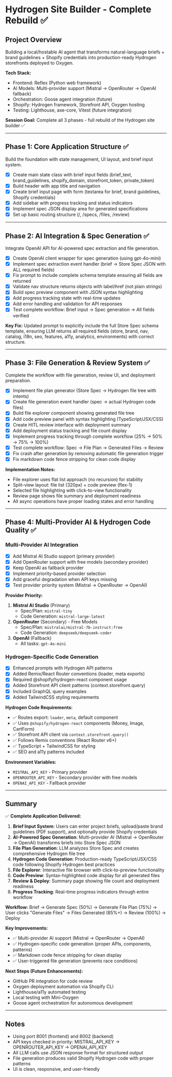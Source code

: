 # Hydrogen Site Builder - Complete Rebuild ✅

## Project Overview
Building a local/hostable AI agent that transforms natural-language briefs + brand guidelines + Shopify credentials into production-ready Hydrogen storefronts deployed to Oxygen.

**Tech Stack:**
- Frontend: Reflex (Python web framework)
- AI Models: Multi-provider support (Mistral → OpenRouter → OpenAI fallback)
- Orchestration: Goose agent integration (future)
- Shopify: Hydrogen framework, Storefront API, Oxygen hosting
- Testing: Lighthouse, axe-core, Vitest (future integration)

**Session Goal:** Complete all 3 phases - full rebuild of the Hydrogen site builder ✅

---

## Phase 1: Core Application Structure ✅
Build the foundation with state management, UI layout, and brief input system.

- [x] Create main state class with brief input fields (brief_text, brand_guidelines, shopify_domain, storefront_token, private_token)
- [x] Build header with app title and navigation
- [x] Create brief input page with form (textarea for brief, brand guidelines, Shopify credentials)
- [x] Add sidebar with progress tracking and status indicators
- [x] Implement spec JSON display area for generated specifications
- [x] Set up basic routing structure (/, /specs, /files, /review)

---

## Phase 2: AI Integration & Spec Generation ✅
Integrate OpenAI API for AI-powered spec extraction and file generation.

- [x] Create OpenAI client wrapper for spec generation (using gpt-4o-mini)
- [x] Implement spec extraction event handler (brief → Store Spec JSON with ALL required fields)
- [x] Fix prompt to include complete schema template ensuring all fields are returned
- [x] Validate nav structure returns objects with label/href (not plain strings)
- [x] Build spec preview component with JSON syntax highlighting
- [x] Add progress tracking state with real-time updates
- [x] Add error handling and validation for API responses
- [x] Test complete workflow: Brief input → Spec generation → All fields verified

**Key Fix:** Updated prompt to explicitly include the full Store Spec schema template, ensuring LLM returns all required fields (store, brand, nav, catalog, i18n, seo, features, a11y, analytics, environments) with correct structure.

---

## Phase 3: File Generation & Review System ✅
Complete the workflow with file generation, review UI, and deployment preparation.

- [x] Implement file plan generator (Store Spec → Hydrogen file tree with intents)
- [x] Create file generation event handler (spec → actual Hydrogen code files)
- [x] Build file explorer component showing generated file tree
- [x] Add code preview panel with syntax highlighting (TypeScript/JSX/CSS)
- [x] Create HITL review interface with deployment summary
- [x] Add deployment status tracking and file count display
- [x] Implement progress tracking through complete workflow (25% → 50% → 75% → 100%)
- [x] Test complete workflow: Spec → File Plan → Generated Files → Review
- [x] Fix crash after generation by removing automatic file generation trigger
- [x] Fix markdown code fence stripping for clean code display

**Implementation Notes:**
- File explorer uses flat list approach (no recursion) for stability
- Split-view layout: file list (320px) + code preview (flex-1)
- Selected file highlighting with click-to-view functionality
- Review page shows file summary and deployment readiness
- All async operations have proper loading states and error handling

---

## Phase 4: Multi-Provider AI & Hydrogen Code Quality ✅

### Multi-Provider AI Integration
- [x] Add Mistral AI Studio support (primary provider)
- [x] Add OpenRouter support with free models (secondary provider)
- [x] Keep OpenAI as fallback provider
- [x] Implement priority-based provider selection
- [x] Add graceful degradation when API keys missing
- [x] Test provider priority system (Mistral → OpenRouter → OpenAI)

**Provider Priority:**
1. **Mistral AI Studio** (Primary)
   - Spec/Plan: `mistral-tiny`
   - Code Generation: `mistral-large-latest`
2. **OpenRouter** (Secondary) - Free Models
   - Spec/Plan: `mistralai/mistral-7b-instruct:free`
   - Code Generation: `deepseek/deepseek-coder`
3. **OpenAI** (Fallback)
   - All tasks: `gpt-4o-mini`

### Hydrogen-Specific Code Generation
- [x] Enhanced prompts with Hydrogen API patterns
- [x] Added Remix/React Router conventions (loader, meta exports)
- [x] Required @shopify/hydrogen-react component usage
- [x] Added Storefront API client patterns (context.storefront.query)
- [x] Included GraphQL query examples
- [x] Added TailwindCSS styling requirements

**Hydrogen Code Requirements:**
- ✅ Routes export: `loader`, `meta`, default component
- ✅ Uses `@shopify/hydrogen-react` components (Money, Image, CartForm)
- ✅ Storefront API client via `context.storefront.query()`
- ✅ Follows Remix conventions (React Router v6+)
- ✅ TypeScript + TailwindCSS for styling
- ✅ SEO and a11y patterns included

**Environment Variables:**
- `MISTRAL_API_KEY` - Primary provider
- `OPENROUTER_API_KEY` - Secondary provider with free models
- `OPENAI_API_KEY` - Fallback provider

---

## Summary

✅ **Complete Application Delivered:**

1. **Brief Input System**: Users can enter project briefs, upload/paste brand guidelines (PDF support), and optionally provide Shopify credentials
2. **AI-Powered Spec Generation**: Multi-provider AI (Mistral → OpenRouter → OpenAI) transforms briefs into Store Spec JSON
3. **File Plan Generation**: LLM analyzes Store Spec and creates comprehensive Hydrogen file tree
4. **Hydrogen Code Generation**: Production-ready TypeScript/JSX/CSS code following Shopify Hydrogen best practices
5. **File Explorer**: Interactive file browser with click-to-preview functionality
6. **Code Preview**: Syntax-highlighted code display for all generated files
7. **Review & Deploy**: Summary page showing file count and deployment readiness
8. **Progress Tracking**: Real-time progress indicators through entire workflow

**Workflow:**
Brief → Generate Spec (50%) → Generate File Plan (75%) → User clicks "Generate Files" → Files Generated (85%+) → Review (100%) → Deploy

**Key Improvements:**
- ✅ Multi-provider AI support (Mistral → OpenRouter → OpenAI)
- ✅ Hydrogen-specific code generation (proper APIs, components, patterns)
- ✅ Markdown code fence stripping for clean display
- ✅ User-triggered file generation (prevents race conditions)

**Next Steps (Future Enhancements):**
- GitHub PR integration for code review
- Oxygen deployment automation via Shopify CLI
- Lighthouse/a11y automated testing
- Local testing with Mini-Oxygen
- Goose agent orchestration for autonomous development

---

## Notes
- Using port 8001 (frontend) and 8002 (backend)
- API keys checked in priority: MISTRAL_API_KEY → OPENROUTER_API_KEY → OPENAI_API_KEY
- All LLM calls use JSON response format for structured output
- File generation produces valid Shopify Hydrogen code with proper patterns
- UI is clean, responsive, and user-friendly
